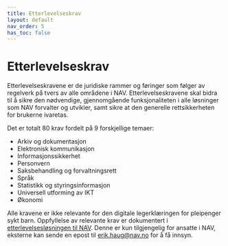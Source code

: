 ```yaml
---
title: Etterlevelseskrav
layout: default
nav_order: 5
has_toc: false
---
```


# Etterlevelseskrav

Etterlevelseskravene er de juridiske rammer og føringer som følger av regelverk på tvers av alle områdene i NAV. Etterlevelseskravene skal bidra til å sikre den nødvendige, gjennomgående funksjonaliteten i alle løsninger som NAV forvalter og utvikler, samt sikre at den generelle rettsikkerheten for brukerne ivaretas.

Det er totalt 80 krav fordelt på 9 forskjellige temaer:
- Arkiv og dokumentasjon
- Elektronisk kommunikasjon
- Informasjonssikkerhet
- Personvern
- Saksbehandling og forvaltningsrett
- Språk
- Statistikk og styringsinformasjon
- Universell utforming av IKT
- Økonomi

Alle kravene er ikke relevante for den digitale legerklæringen for pleipenger sykt barn. Oppfyllelse av relevante krav er dokumentert i [etterlevelsesløsningen til NAV](https://etterlevelse.intern.nav.no/dokumentasjon/22337e7a-fb05-4d36-adaf-7bf4554ff1de). Denne er kun tilgjengelig for ansatte i NAV, eksterne kan sende en epost til <erik.haug@nav.no> for å få innsyn. 
